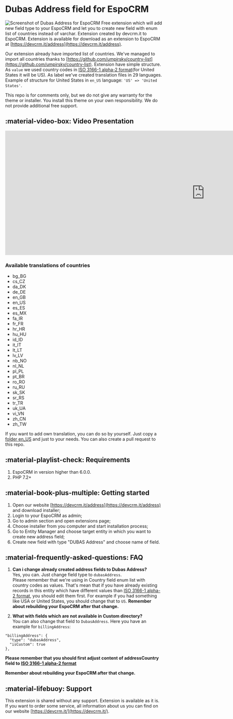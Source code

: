 # Dubas Address field for EspoCRM
![Screenshot of Dubas Address for EspoCRM](https://devcrm.it/files/2020-12-13_02-16-07_0002ae-Ez-859608_7789aacfd57032.png)
Free extension which will add new field type to your EspoCRM and let you to create new field with enum list of countries instead of varchar. 
Extension created by devcrm.it to EspoCRM. Extension is available for download as an extension to EspoCRM at [https://devcrm.it/address](https://devcrm.it/address).

Our extension already have imported list of countries. We've managed to import all countries thanks to [https://github.com/umpirsky/country-list](https://github.com/umpirsky/country-list). Extension have simple structure. As `value` we used country codes in [ISO 3166-1 alpha-2 format](https://en.wikipedia.org/wiki/ISO_3166-1_alpha-2#Officially_assigned_code_elements)(for United States it will be US). As label we've created translation files in 29 languages. Example of structure for United States in `en_US` language: `'US' => 'United States'`.

This repo is for comments only, but we do not give any warranty for the theme or installer. You install this theme on your own responsibility. We do not provide additional free support.

## :material-video-box: Video Presentation
<div class="video-wrapper">
  <iframe width="1280" height="400" src="https://www.youtube.com/embed/_AGAmva5AEc" frameborder="0" allowfullscreen></iframe>
</div>

### Available translations of countries
- bg_BG
- cs_CZ
- da_DK
- de_DE
- en_GB
- en_US
- es_ES
- es_MX
- fa_IR
- fr_FR
- hr_HR
- hu_HU
- id_ID
- it_IT
- lt_LT
- lv_LV
- nb_NO
- nl_NL
- pl_PL
- pt_BR
- ro_RO
- ru_RU
- sk_SK
- sr_RS
- tr_TR
- uk_UA
- vi_VN
- zh_CN
- zh_TW

If you want to add own translation, you can do so by yourself. Just copy a [folder en_US](https://github.com/dubas-pro/ext-address-field/tree/main/files/application/Espo/Modules/DubasAddressField/Resources/i18n/en_US) and just to your needs. You can also create a pull request to this repo. 


## :material-playlist-check:  Requirements
1. EspoCRM in version higher than 6.0.0.
2. PHP 7.2+


## :material-book-plus-multiple: Getting started
1. Open our website [https://devcrm.it/address](https://devcrm.it/address) and download installer;
2. Login to your EspoCRM as admin;
3. Go to admin section and open extensions page;
4. Choose installer from you computer and start installation process;
5. Go to Entity Manager and choose target entity in which you want to create new address field;
6. Create new field with type "DUBAS Address" and choose name of field.

## :material-frequently-asked-questions: FAQ
1. **Can i change already created address fields to Dubas Address?** <br />
Yes, you can. Just change field type to `dubasAddress`. <br />Please remember that we're using in Country field enum list with country codes as values. That's mean that if you have already existing records in this entity which have different values than [ISO 3166-1 alpha-2 format](https://en.wikipedia.org/wiki/ISO_3166-1_alpha-2#Officially_assigned_code_elements), you should edit them first. For example if you had something like USA or United States, you should change that to `US`.
**Remember about rebuilding your EspoCRM after that change.**

2. **What with fields which are not available in Custom directory?**<br />
You can also change that field to `DubasAddress`. Here you have an example for `billingAddress`:
```
"billingAddress": {
  "type": "dubasAddress",
  "isCustom": true
},
```
**Please remember that you should first adjust content of addressCountry field to [ISO 3166-1 alpha-2 format](https://en.wikipedia.org/wiki/ISO_3166-1_alpha-2#Officially_assigned_code_elements)**

**Remember about rebuilding your EspoCRM after that change.**

## :material-lifebuoy: Support
This extension is shared without any support. Extension is available as it is.
If you want to order some service, all information about us you can find on our website [https://devcrm.it/](https://devcrm.it/).